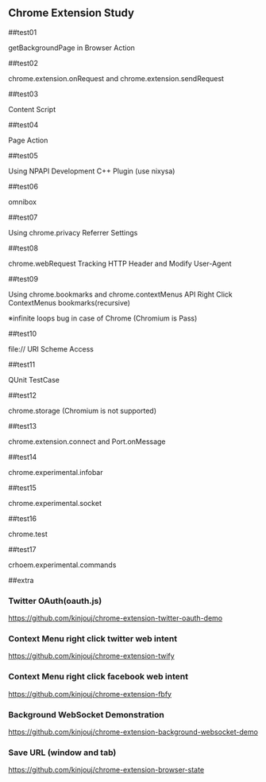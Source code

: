 Chrome Extension Study
----------------------

##test01


getBackgroundPage in Browser Action


##test02


chrome.extension.onRequest and chrome.extension.sendRequest


##test03


Content Script


##test04


Page Action


##test05


Using NPAPI Development C++ Plugin (use nixysa)


##test06


omnibox


##test07


Using chrome.privacy Referrer Settings


##test08


chrome.webRequest Tracking HTTP Header and Modify User-Agent


##test09


Using chrome.bookmarks and chrome.contextMenus API Right Click ContextMenus bookmarks(recursive)


※infinite loops bug in case of Chrome (Chromium is Pass)


##test10


file:// URI Scheme Access


##test11


QUnit TestCase


##test12


chrome.storage (Chromium is not supported)

##test13


chrome.extension.connect and Port.onMessage


##test14


chrome.experimental.infobar


##test15


chrome.experimental.socket


##test16


chrome.test


##test17


crhoem.experimental.commands


##extra


### Twitter OAuth(oauth.js)

https://github.com/kinjouj/chrome-extension-twitter-oauth-demo

### Context Menu right click twitter web intent

https://github.com/kinjouj/chrome-extension-twify

### Context Menu right click facebook web intent

https://github.com/kinjouj/chrome-extension-fbfy


### Background WebSocket Demonstration

https://github.com/kinjouj/chrome-extension-background-websocket-demo

### Save URL (window and tab)

https://github.com/kinjouj/chrome-extension-browser-state

